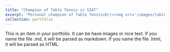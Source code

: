 ```yaml
---
title: "Champion of Table Tennis in SIAT"
excerpt: "Personal champion of Table Tennis<br/><img src='/images/table_tennis_champion.jpg'>"
collection: portfolio
---
```


This is an item in your portfolio. It can be have images or nice text. If you name the file .md, it will be parsed as markdown. If you name the file .html, it will be parsed as HTML. 
